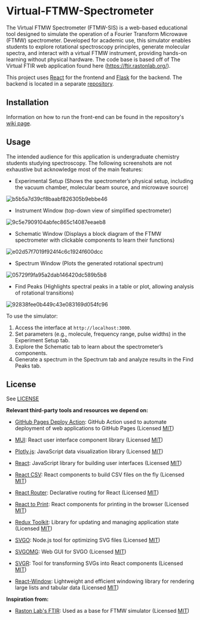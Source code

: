 # Virtual-FTMW-Spectrometer

The Virtual FTMW Spectrometer (FTMW-SIS) is a web-based educational tool designed to simulate the operation of a Fourier Transform Microwave (FTMW) spectrometer. Developed for academic use, this simulator enables students to explore rotational spectroscopy principles, generate molecular spectra, and interact with a virtual FTMW instrument, providing hands-on learning without physical hardware. The code base is based off of The Virtual FTIR web application found here (https://ftir.rastonlab.org/).

This project uses [React](https://github.com/facebook/react) for the frontend and [Flask](https://github.com/pallets/flask/) for the backend. The backend is located in a separate [repository](https://github.com/FTMW-Scientific-Simulator/Virtual-FTMW-Functions).

## Installation

Information on how to run the front-end can be found in the repository's [wiki page](../../wiki).

## Usage

The intended audience for this application is undergraduate chemistry students studying spectroscopy. The following screenshots are not exhaustive but acknowledge most of the main features:

- Experimental Setup (Shows the spectrometer’s physical setup, including the vacuum chamber, molecular beam source, and microwave source)

![b5b5a7d39cf8baabf826305b9ebbe46](https://github.com/user-attachments/assets/86f1338e-348a-4118-aabc-3de21bca0a98)

- Instrument Window (top-down view of simplified spectrometer)

![9c5e7909104abfec865c14087eeaeb8](https://github.com/user-attachments/assets/ae25f062-d52f-4c31-90f3-0e4267b13e5c)

- Schematic Window (Displays a block diagram of the FTMW spectrometer with clickable components to learn their functions)
  
![e02d57f7019f924f4c6c1924f600dcc](https://github.com/user-attachments/assets/1fc76b9f-3087-4721-b73c-28ff68d5c8d5)
  
- Spectrum Window (Plots the generated rotational spectrum)

![05729f9fa95a2dab146420dc589b5b8](https://github.com/user-attachments/assets/96acd1ee-9cf0-4335-a65e-e5d63bb96877)

- Find Peaks (Highlights spectral peaks in a table or plot, allowing analysis of rotational transitions)

![92838fee0b449c43e083169d054fc96](https://github.com/user-attachments/assets/f160f9ad-ef8e-4108-be88-dbdc40139d2c)

To use the simulator:

1. Access the interface at `http://localhost:3000`.
2. Set parameters (e.g., molecule, frequency range, pulse widths) in the Experiment Setup tab.
3. Explore the Schematic tab to learn about the spectrometer’s components.
4. Generate a spectrum in the Spectrum tab and analyze results in the Find Peaks tab.


## License

See [LICENSE](LICENSE)

**Relevant third-party tools and resources we depend on:**

- [GitHub Pages Deploy Action](https://github.com/JamesIves/github-pages-deploy-action): GitHub Action used to automate deployment of web applications to GitHub Pages (Licensed [MIT](https://github.com/JamesIves/github-pages-deploy-action/blob/dev/LICENSE))

- [MUI](https://mui.com/): React user interface component library (Licensed [MIT](https://github.com/mui/material-ui/blob/master/LICENSE))

- [Plotly.js](https://github.com/plotly/plotly.js): JavaScript data visualization library (Licensed [MIT](https://github.com/plotly/plotly.js/blob/master/LICENSE))

- [React](https://react.dev/): JavaScript library for building user interfaces (Licensed [MIT](https://github.com/facebook/react/blob/main/LICENSE))

- [React CSV](https://github.com/react-csv/react-csv): React components to build CSV files on the fly (Licensed [MIT](https://github.com/react-csv/react-csv/blob/master/LICENSE.txt))

- [React Router](https://github.com/remix-run/react-router): Declarative routing for React (Licensed [MIT](https://github.com/remix-run/react-router/blob/main/LICENSE.md))

- [React to Print](https://github.com/gregnb/react-to-print): React components for printing in the browser (Licensed [MIT](https://github.com/gregnb/react-to-print/blob/master/LICENSE))

- [Redux Toolkit](https://github.com/reduxjs/redux-toolkit): Library for updating and managing application state (Licensed [MIT](https://github.com/reduxjs/redux-toolkit/blob/master/LICENSE))

- [SVGO](https://github.com/svg/svgo): Node.js tool for optimizing SVG files (Licensed [MIT](https://github.com/svg/svgo/blob/main/LICENSE))

- [SVGOMG](https://github.com/jakearchibald/svgomg): Web GUI for SVGO (Licensed [MIT](https://github.com/jakearchibald/svgomg/blob/main/LICENSE.md))

- [SVGR](https://github.com/gregberge/svgr): Tool for transforming SVGs into React components (Licensed [MIT](https://github.com/gregberge/svgr/blob/main/LICENSE))

- [React-Window](https://github.com/bvaughn/react-window): Lightweight and efficient windowing library for rendering large lists and tabular data (Licensed [MIT](https://github.com/gregberge/svgr/blob/main/LICENSE))

**Inspiration from:**

- [Raston Lab's FTIR](https://www.makeareadme.com/): Used as a base for FTMW simulator (Licensed [MIT](https://github.com/RastonLab/Virtual-FTIR-Spectrometer?tab=readme-ov-file#virtual-ftir-spectrometer))

